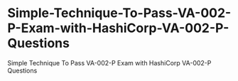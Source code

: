 # Simple-Technique-To-Pass-VA-002-P-Exam-with-HashiCorp-VA-002-P-Questions
Simple Technique To Pass VA-002-P Exam with HashiCorp VA-002-P Questions
